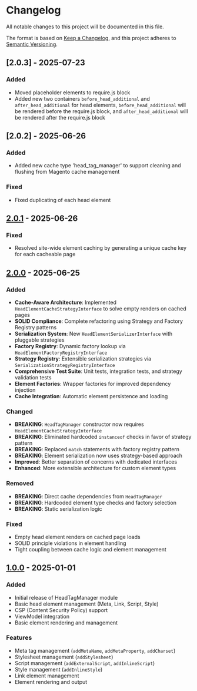 # Changelog

All notable changes to this project will be documented in this file.

The format is based on [Keep a Changelog](https://keepachangelog.com/en/1.0.0/),
and this project adheres to [Semantic Versioning](https://semver.org/spec/v2.0.0.html).

## [2.0.3] - 2025-07-23
### Added
- Moved placeholder elements to require.js block
- Added new two containers `before_head_additional` and `after_head_additional` for head elements, `before_head_additional` will be rendered before the require.js block, and `after_head_additional` will be rendered after the require.js block

## [2.0.2] - 2025-06-26
### Added
- Added new cache type 'head_tag_manager' to support cleaning and flushing from Magento cache management

### Fixed
- Fixed duplicating of each head element

## [2.0.1] - 2025-06-26
### Fixed
- Resolved site-wide element caching by generating a unique cache key for each cacheable page

## [2.0.0] - 2025-06-25

### Added
- **Cache-Aware Architecture**: Implemented `HeadElementCacheStrategyInterface` to solve empty renders on cached pages
- **SOLID Compliance**: Complete refactoring using Strategy and Factory Registry patterns
- **Serialization System**: New `HeadElementSerializerInterface` with pluggable strategies
- **Factory Registry**: Dynamic factory lookup via `HeadElementFactoryRegistryInterface`
- **Strategy Registry**: Extensible serialization strategies via `SerializationStrategyRegistryInterface`
- **Comprehensive Test Suite**: Unit tests, integration tests, and strategy validation tests
- **Element Factories**: Wrapper factories for improved dependency injection
- **Cache Integration**: Automatic element persistence and loading

### Changed
- **BREAKING**: `HeadTagManager` constructor now requires `HeadElementCacheStrategyInterface`
- **BREAKING**: Eliminated hardcoded `instanceof` checks in favor of strategy pattern
- **BREAKING**: Replaced `match` statements with factory registry pattern
- **BREAKING**: Element serialization now uses strategy-based approach
- **Improved**: Better separation of concerns with dedicated interfaces
- **Enhanced**: More extensible architecture for custom element types

### Removed
- **BREAKING**: Direct cache dependencies from `HeadTagManager`
- **BREAKING**: Hardcoded element type checks and factory selection
- **BREAKING**: Static serialization logic

### Fixed
- Empty head element renders on cached page loads
- SOLID principle violations in element handling
- Tight coupling between cache logic and element management


## [1.0.0] - 2025-01-01

### Added
- Initial release of HeadTagManager module
- Basic head element management (Meta, Link, Script, Style)
- CSP (Content Security Policy) support
- ViewModel integration
- Basic element rendering and management

### Features
- Meta tag management (`addMetaName`, `addMetaProperty`, `addCharset`)
- Stylesheet management (`addStylesheet`)
- Script management (`addExternalScript`, `addInlineScript`)
- Style management (`addInlineStyle`)
- Link element management
- Element rendering and output

[2.0.1]: https://github.com/hryvinskyi/magento2-head-tag-manager/compare/2.0.0...2.0.1
[2.0.0]: https://github.com/hryvinskyi/magento2-head-tag-manager/compare/1.0.0...2.0.0
[1.0.0]: https://github.com/hryvinskyi/magento2-head-tag-manager/releases/tag/1.0.0